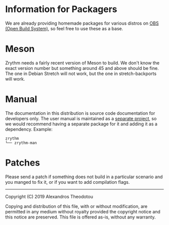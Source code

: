 Information for Packagers
=========================

We are already providing homemade packages for various
distros on [OBS (Open Build System)](https://build.opensuse.org/package/show/home:alextee/zrythm#), so feel free to
use these as a base.

# Meson

Zrythm needs a fairly recent version of Meson to build.
We don't know the exact version number but something around 45
and above should be fine. The one in Debian Stretch
will not work, but the one in stretch-backports will
work.

# Manual

The documentation in this distribution is source code
documentation for developers only. The user manual is
maintained as a [separate project](https://git.zrythm.org/cgit/zrythm-docs/), so we would recommend having
a separate package for it and adding it as a
dependency. Example:

    zrythm
    └── zrythm-man

# Patches

Please send a patch if something does not build
in a particular scenario and you manged to fix it, or
if you want to add compilation flags.

----

Copyright (C) 2019 Alexandros Theodotou

Copying and distribution of this file, with or without modification,
are permitted in any medium without royalty provided the copyright
notice and this notice are preserved.  This file is offered as-is,
without any warranty.
